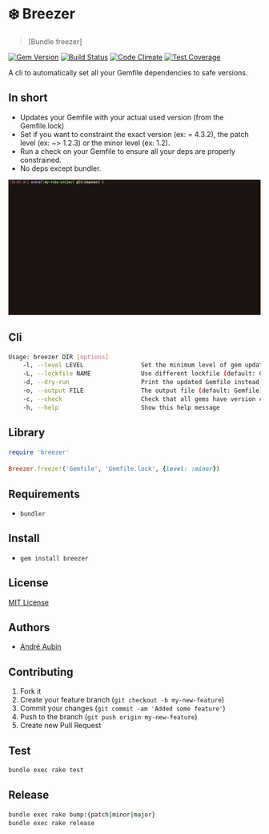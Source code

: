 # ❄️ Breezer

> [Bundle freezer]

[![Gem Version](https://badge.fury.io/rb/breezer.svg)](http://badge.fury.io/rb/breezer) [![Build Status](https://travis-ci.org/lambda2/breezer.svg?branch=master)](https://travis-ci.org/lambda2/breezer) [![Code Climate](https://codeclimate.com/github/lambda2/breezer/badges/gpa.svg)](https://codeclimate.com/github/lambda2/breezer) [![Test Coverage](https://codeclimate.com/github/lambda2/breezer/badges/coverage.svg)](https://codeclimate.com/github/lambda2/breezer)


A cli to automatically set all your Gemfile dependencies to safe versions.

## In short

* Updates your Gemfile with your actual used version (from the Gemfile.lock)
* Set if you want to constraint the exact version (ex: = 4.3.2), the patch level (ex: ~> 1.2.3) or the minor level (ex: 1.2).
* Run a check on your Gemfile to ensure all your deps are properly constrained.
* No deps except bundler.

![video](./images/demo.gif)

## Cli

```bash
Usage: breezer DIR [options]
    -l, --level LEVEL                Set the minimum level of gem updates (default: patch). Set to 'exact' to lock gems versions (not recommended).
    -L, --lockfile NAME              Use different lockfile (default: Gemfile.lock)
    -d, --dry-run                    Print the updated Gemfile instead of writing it
    -o, --output FILE                The output file (default: Gemfile)
    -c, --check                      Check that all gems have version constraints
    -h, --help                       Show this help message
```

## Library

```ruby
require 'breezer'

Breezer.freeze!('Gemfile', 'Gemfile.lock', {level: :minor})
```

## Requirements

* `bundler`

## Install

* `gem install breezer`

## License

[MIT License](http://www.opensource.org/licenses/mit-license.php)

## Authors

* [André Aubin](https://github.com/lambda2)

## Contributing

1. Fork it
2. Create your feature branch (`git checkout -b my-new-feature`)
3. Commit your changes (`git commit -am 'Added some feature'`)
4. Push to the branch (`git push origin my-new-feature`)
5. Create new Pull Request

## Test

```Bash
bundle exec rake test
```

## Release

```Bash
bundle exec rake bump:{patch|minor|major}
bundle exec rake release
```
